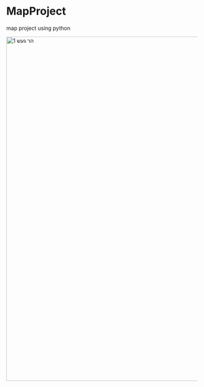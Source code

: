# MapProject
map project using python

<img width="904" alt="הר געש 1" src="https://user-images.githubusercontent.com/48695785/115818856-56537080-a406-11eb-8db2-bd5ac23eb053.png">
